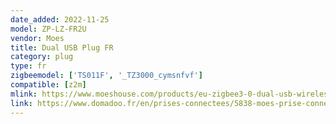 ```yaml
---
date_added: 2022-11-25
model: ZP-LZ-FR2U
vendor: Moes
title: Dual USB Plug FR
category: plug
type: fr
zigbeemodel: ['TS011F', '_TZ3000_cymsnfvf']
compatible: [z2m]
mlink: https://www.moeshouse.com/products/eu-zigbee3-0-dual-usb-wireless-socket-plug-app-remote-control-echo-plus-voice-control-work-with-alexa-google-home?variant=40015338471505
link: https://www.domadoo.fr/en/prises-connectees/5838-moes-prise-connectee-zigbee-30-2-ports-usb-pilotables-version-fr.html
---
```


